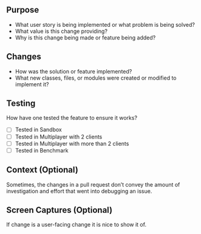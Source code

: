## Purpose
  - What user story is being implemented or what problem is being solved?
  - What value is this change providing?
  - Why is this change being made or feature being added?

## Changes
 - How was the solution or feature implemented?
 - What new classes, files, or modules were created or modified to implement it?

## Testing
How have one tested the feature to ensure it works?
- [ ] Tested in Sandbox
- [ ] Tested in Multiplayer with 2 clients
- [ ] Tested in Multiplayer with more than 2 clients
- [ ] Tested in Benchmark

## Context (Optional)
Sometimes, the changes in a pull request don’t convey the amount of investigation and effort that went into debugging an issue.

## Screen Captures (Optional)
If change is a user-facing change it is nice to show it of.

